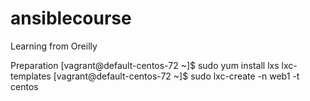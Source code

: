 # ansiblecourse
Learning from Oreilly

Preparation
[vagrant@default-centos-72 ~]$ sudo yum install lxs lxc-templates
[vagrant@default-centos-72 ~]$ sudo lxc-create -n web1 -t centos
